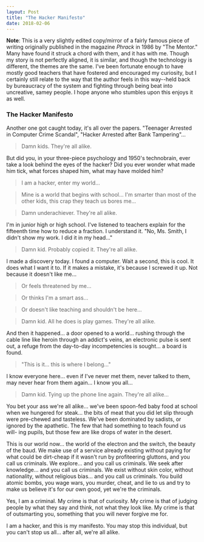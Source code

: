 ```yaml
---
layout: Post
title: "The Hacker Manifesto"
date: 2018-02-06
---
```


  **Note**: This is a very slightly edited copy/mirror of a fairly famous piece of writing
originally published in the magazine *Phrack* in 1986 by "The Mentor." Many have found
it struck a chord with them, and it has with me. Though my story is not perfectly aligned,
it is similar, and though the technology is different, the themes are the same. I've been
fortunate enough to have mostly good teachers that have fostered and encouraged my curiosity,
but I certainly still relate to the way that the author feels in this way--held back by 
bureaucracy of the system and fighting through being beat into uncreative, samey people.
I hope anyone who stumbles upon this enjoys it as well.

### The Hacker Manifesto

  Another one got caught today, it's all over the papers.  "Teenager
Arrested in Computer Crime Scandal", "Hacker Arrested after Bank Tampering"...

  > Damn kids.  They're all alike.

  But did you, in your three-piece psychology and 1950's technobrain,
ever take a look behind the eyes of the hacker?  Did you ever wonder what
made him tick, what forces shaped him, what may have molded him?

  > I am a hacker, enter my world...

  > Mine is a world that begins with school... I'm smarter than most of the other kids, this crap they teach us bores me...

  > Damn underachiever.  They're all alike.

  I'm in junior high or high school.  I've listened to teachers explain
for the fifteenth time how to reduce a fraction.  I understand it.  "No, Ms.
Smith, I didn't show my work.  I did it in my head..."

  > Damn kid.  Probably copied it.  They're all alike.

  I made a discovery today.  I found a computer.  Wait a second, this is
cool.  It does what I want it to.  If it makes a mistake, it's because I
screwed it up.  Not because it doesn't like me...

  > Or feels threatened by me...

  > Or thinks I'm a smart ass...

  > Or doesn't like teaching and shouldn't be here...

  > Damn kid.  All he does is play games.  They're all alike.

  And then it happened... a door opened to a world... rushing through
the cable line like heroin through an addict's veins, an electronic pulse is
sent out, a refuge from the day-to-day incompetencies is sought... a board is
found.

  > "This is it... this is where I belong..."

  I know everyone here... even if I've never met them, never talked to
them, may never hear from them again... I know you all...

  > Damn kid.  Tying up the phone line again.  They're all alike...

  You bet your ass we're all alike... we've been spoon-fed baby food at
school when we hungered for steak... the bits of meat that you did let slip
through were pre-chewed and tasteless.  We've been dominated by sadists, or
ignored by the apathetic.  The few that had something to teach found us will-
ing pupils, but those few are like drops of water in the desert.

  This is our world now... the world of the electron and the switch, the
beauty of the baud.  We make use of a service already existing without paying
for what could be dirt-cheap if it wasn't run by profiteering gluttons, and
you call us criminals.  We explore... and you call us criminals.  We seek
after knowledge... and you call us criminals.  We exist without skin color,
without nationality, without religious bias... and you call us criminals.
You build atomic bombs, you wage wars, you murder, cheat, and lie to us
and try to make us believe it's for our own good, yet we're the criminals.

  Yes, I am a criminal.  My crime is that of curiosity.  My crime is
that of judging people by what they say and think, not what they look like.
My crime is that of outsmarting you, something that you will never forgive me
for.

  I am a hacker, and this is my manifesto.  You may stop this individual,
but you can't stop us all... after all, we're all alike.